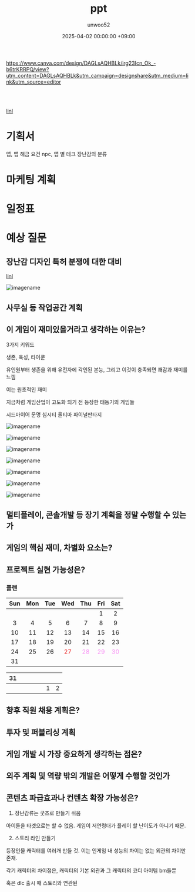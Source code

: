 ﻿---
title: ppt
author: unwoo52
date: 2025-04-02 00:00:00 +09:00
categories: [Unity]
tags: [Unity, PPT]
---

https://www.canva.com/design/DAGLsAQHBLk/irg23Icn_Ok_-b6trKRRPQ/view?utm_content=DAGLsAQHBLk&utm_campaign=designshare&utm_medium=link&utm_source=editor

<br>
<br>

[linl](https://www.canva.com/design/DAGLsAQHBLk/irg23Icn_Ok_-b6trKRRPQ/view?utm_content=DAGLsAQHBLk&utm_campaign=designshare&utm_medium=link&utm_source=editor)

# 기획서

맵, 맵 해금 요건
npc, 맵 별 테크
장난감의 분류


# 마케팅 계획

# 일정표

# 예상 질문

## 장난감 디자인 특허 분쟁에 대한 대비


[linl](https://www.etoday.co.kr/news/view/2337706)

![imagename](/assets/image/Luduverse/lego1.JPG)

## 사무실 등 작업공간 계획

## 이 게임이 재미있을거라고 생각하는 이유는?

3가지 키워드

생존, 육성, 타이쿤

유인원부터 생존을 위해 유전자에 각인된 본능, 그리고 이것이 충족되면 쾌감과 재미를 느낌


이는 원초적인 재미

지금처럼 게임산업이 고도화 되기 전 등장한 태동기의 게임들

시드마이어 문명
심시티
울티마
파이널판타지

![imagename](/assets/image/Luduverse/civilization.jpg)

![imagename](/assets/image/Luduverse/simcity.jpg)

![imagename](/assets/image/Luduverse/diablo.jpg)

![imagename](/assets/image/Luduverse/ff.jpg)

![imagename](/assets/image/Luduverse/dungeonGame.JPG)

![imagename](/assets/image/Luduverse/frostpunk.JPG)

![imagename](/assets/image/Luduverse/minecraft.JPG)

## 멀티플레이, 콘솔개발 등 장기 계획을 정말 수행할 수 있는가

## 게임의 핵심 재미, 차별화 요소는?

## 프로젝트 실현 가능성은?

### 플랜

|	Sun	|	Mon	|	Tue	|	Wed	|	Thu	|	Fri	|	Sat	|
| :---: | :---: | :---: | :---: | :---: | :---: | :---: |
|		|		|		|		|		|	1	|	2	|
|	3	|	4	|	5	|	6	|	7	|	8	|	9	|
|	10	|	11	|	12	|	13	|	14	|	15	|	16	|
|	17	|	18	|	19	|	20	|	21	|	22	|	23	|
|	24	|	25	|	26	|	<span style="color: #EB3232">27	|	<span style="color: #F88EF4">28	|	<span style="color: #F88EF4">29	|	<span style="color: #F88EF4">30	|
|	31	|		|		|		|		|		|		|



|	31	|		|		|		|		|		|		|
| :---: | :---: | :---: | :---: | :---: | :---: | :---: |
|		|		|		|		|		|	1	|	2	|

## 향후 직원 채용 계획은?

## 투자 및 퍼블리싱 계획

## 게임 개발 시 가장 중요하게 생각하는 점은?

## 외주 계획 및 역량 밖의 개발은 어떻게 수행할 것인가

## 콘텐츠 파급효과나 컨텐츠 확장 가능성은?

1. 장난감류는 굿즈로 만들기 쉬움

아이들을 타겟으로는 할 수 없음. 게임이 저연령대가 플레이 할 난이도가 아니기 때문.

2. 스토리 라인 만들기

등장인물 캐릭터를 여러개 만들 것. 이는 인게임 내 성능의 차이는 없는 외관의 차이만 존재.

각기 캐릭터의 차이점은, 캐릭터의 기본 외관과 그 캐릭터의 코디 아이템 bm들뿐

혹은 dlc 출시 때 스토리와 연관된
